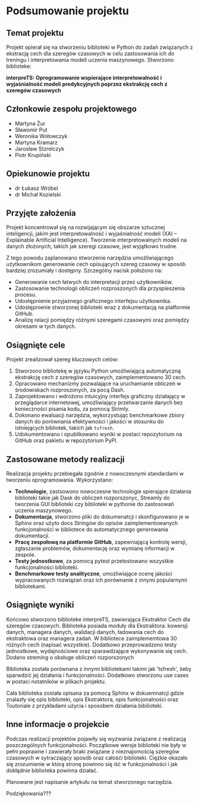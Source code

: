 # Podsumowanie projektu

## Temat projektu
Projekt opierał się na stworzeniu biblioteki w Python do zadań związanych z ekstracją cech dla szeregów czasowych w celu zastosowania ich do treningu i interpretowania modeli uczenia maszynowego. Stworzono biblioteke:

**interpreTS: Oprogramowanie wspierające interpretowalność i wyjaśnialność modeli predykcyjnych poprzez ekstrakcję cech z szeregów czasowych**

## Członkowie zespołu projektowego
- Martyna Żur
- Sławomir Put
- Weronika Wołowczyk
- Martyna Kramarz
- Jarosław Stzrelczyk
- Piotr Krupiński

## Opiekunowie projektu
- dr Łukasz Wróbel
- dr Michał Kozielski

## Przyjęte założenia
Projekt koncentrował się na rozwijającym się obszarze sztucznej inteligencji, jakim jest interpretowalność i wyjaśnialność modeli (XAI – Explainable Artificial Intelligence). Tworzenie interpretowalnych modeli na danych złożonych, takich jak szeregi czasowe, jest wyjątkowo trudne.  

Z tego powodu zaplanowano stworzenie narzędzia umożliwiającego użytkownikom generowanie cech opisujących szereg czasowy w sposób bardziej zrozumiały i dostępny. Szczególny nacisk położono na:  
- Generowanie cech łatwych do interpretacji przez użytkowników.
- Zastosowanie technologii obliczeń rozproszonych dla przyspieszenia procesu.  
- Udostępnienie przyjaznego graficznego interfejsu użytkownika.
- Udostępnienie stworzonej biblioteki wraz z dokumentacją na platformie GitHub. 
- Analizę relacji pomiędzy różnymi szeregami czasowymi oraz pomiędzy okresami w tych danych.  

## Osiągnięte cele
Projekt zrealizował szereg kluczowych celów:  

1. Stworzono bibliotekę w języku Python umożliwiającą automatyczną ekstrakcję cech z szeregów czasowych, zaimplementowano 30 cech.  
2. Opracowano mechanizmy pozwalające na uruchamianie obliczeń w środowiskach rozproszonych, za pocą Dash.  
3. Zaprojektowano i wdrożono intuicyjny interfejs graficzny działający w przeglądarce internetowej, umożliwiający przetwarzanie danych bez konieczności pisania kodu, za pomocą Strimly.  
4. Dokonano ewaluacji narzędzia, wykorzystując benchmarkowe zbiory danych do porównania efektywności i jakości w stosunku do istniejących bibliotek, takich jak `tsfresh`.  
5. Udokumentowano i opublikowano wyniki w postaci repozytorium na GitHub oraz pakietu w repozytorium PyPI.  

## Zastosowane metody realizacji
Realizacja projektu przebiegała zgodnie z nowoczesnymi standardami w tworzeniu oprogramowania. Wykorzystano:  

- **Technologie**,  zastsowono nowoczesne technologie spierające działania biblioteki takie jak Dask do obliczeń rozporszonyc, Streamly do tworzenia GUI biblioteki czy biblioteki w pythonie do zastosowań uczenia maszynowego.
- **Dokumentacja**,  stworzono pliki do dokumenatcji i skonfigurowano je w Sphinx oraz użyto docs Stringów do opisów zaimplementowanych funkcjonalności w bibliotece do automatycznego generowania dokumentacji.
- **Pracę zespołową na platformie GitHub**, zapewniającą kontrolę wersji, zgłaszanie problemów, dokumentację oraz wymianę informacji w zespole.  
- **Testy jednostkowe**, za pomocą pytest przetestowano wszystkie funkcjonalności biblioteki.
- **Benchmarkowe testy analityczne**, umożliwiające ocenę jakości wypracowanych rozwiązań oraz ich porównanie z innymi popularnymi bibliotekami.  

## Osiągnięte wyniki
Końcowo stworzono biblioteke interpreTS, zawierająca Ekstraktor Cech dla szeregów czasowych. Biblioteka posiada moduły dla Ekstraktora: kowersji danych, managera danych, walidacji danych, ładowania cech do ekstraktowa oraz managera zadań. W bibliotece zaimplememtowa 30 różnych cech (napisać wszystkie). Dodatkowo przeprowadzono testy jednostkowe, wydajnościowe oraz sparawdzające wykonywanie się cech. Dodano streming o obsługe obliczeń rozporszonych

Biblioteka została porównana z innymi bibliotekami takimi jak 'tsfresh', żeby sparwdzić jej działania i funkcjonalności. Dodatkowo stworzonu use cases w postaci notatników w plikach projektu.

Cała biblioteka została opisana za pomocą Sphinx w dokuemnatcji gdzie znalazły się opis biblioteki, opis Ekstraktora, opis funkcjonalności oraz Toutoriale z przykładami użycia i sposobem działania bibilioteki.

## Inne informacje o projekcie
Podczas realizacji projektów pojawiły się wyzwania związane z realizacją poszczególnych funkcjonalności. Początkowe wersje biblioteki nie były w pełni poprawne i zawierały braki związane z nieznajomością szeregów czasowych w sytraczający sposób oraz całośći biblioteki. Ciężkie okazało się zrozumienie w którą stronę powinno się iść w funkcjonalności i jak dokłądnie biblioteka powinna działać.

Planowane jest napisanie artykułu na temat stworzonego narzędzia.

Podziękowania???

